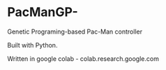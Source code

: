 # PacManGP-
Genetic Programing-based Pac-Man controller

Built with Python.

Written in google colab - colab.research.google.com
